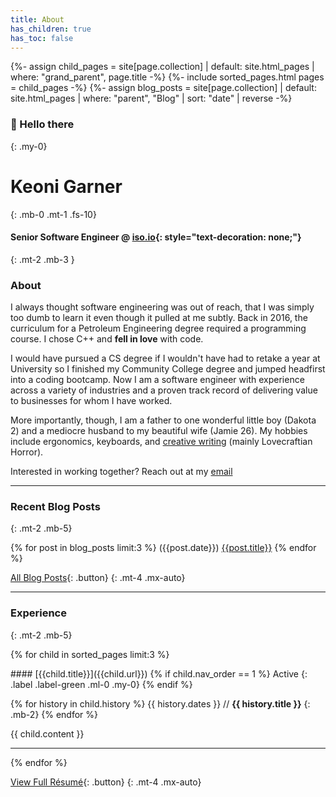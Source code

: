 ```yaml
---
title: About
has_children: true
has_toc: false
---
```

{%- assign child_pages = site[page.collection]
 | default: site.html_pages
 | where: "grand_parent", page.title -%}
{%- include sorted_pages.html pages = child_pages -%}
{%- assign blog_posts = site[page.collection]
 | default: site.html_pages
 | where: "parent", "Blog"
 | sort: "date" | reverse -%}

### 👋 Hello there
{: .my-0}

# Keoni Garner
{: .mb-0 .mt-1 .fs-10}

#### Senior Software Engineer @ [iso.io](https://iso.io){: style="text-decoration: none;"}
{: .mt-2 .mb-3 }

### About

I always thought software engineering was out of reach, that I was simply too dumb to learn it even though it pulled at me subtly. Back in 2016, the curriculum for a Petroleum Engineering degree required a programming course. I chose C++ and **fell in love** with code.

I would have pursued a CS degree if I wouldn't have had to retake a year at University so I finished my Community College degree and jumped headfirst into a coding bootcamp. Now I am a software engineer with experience across a variety of industries and a proven track record of delivering value to businesses for whom I have worked.

More importantly, though, I am a father to one wonderful little boy (Dakota 2) and a mediocre husband to my beautiful wife (Jamie 26). My hobbies include ergonomics, keyboards, and [creative writing](/writing/) (mainly Lovecraftian Horror).

Interested in working together? Reach out at my [email](mailto:keoni_garner@yahoo.com)

- - -

### Recent Blog Posts
{: .mt-2 .mb-5}

{% for post in blog_posts limit:3 %}
({{post.date}}) [{{post.title}}]({{post.url}})
{% endfor %}

[All Blog Posts](/blog){: .button}
{: .mt-4 .mx-auto}

- - -

### Experience
{: .mt-2 .mb-5}

{% for child in sorted_pages limit:3 %}

<div class="mb-2" markdown="1">
####  [{{child.title}}]({{child.url}})
{% if child.nav_order == 1 %}
Active
{: .label .label-green .ml-0 .my-0}
{% endif %}
</div>

{% for history in child.history %}
{{ history.dates }} // **{{ history.title }}**
{: .mb-2}
{% endfor %}

{{ child.content }}

- - -

{% endfor %}

[View Full Résumé](/resume){: .button}
{: .mt-4 .mx-auto}